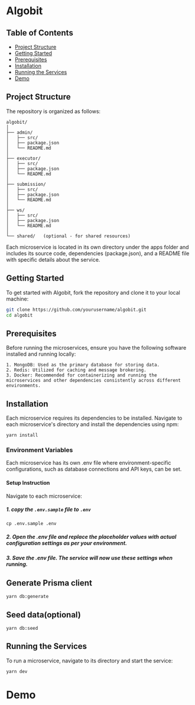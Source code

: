 # Algobit

## Table of Contents
- [Project Structure](#project-structure)
- [Getting Started](#getting-started)
- [Prerequisites](#prerequisites)
- [Installation](#installation)
- [Running the Services](#running-the-services)
- [Demo](#demo)

## Project Structure

The repository is organized as follows:
```
algobit/
│
├── admin/
│   ├── src/
│   ├── package.json
│   └── README.md
│
├── executor/
│   ├── src/
│   ├── package.json
│   └── README.md
│
├── submission/
│   ├── src/
│   ├── package.json
│   └── README.md
│
├── ws/
│   ├── src/
│   ├── package.json
│   └── README.md
│
└── shared/   (optional - for shared resources)
```

Each microservice is located in its own directory under the apps folder and includes its source code, dependencies (package.json), and a README file with specific details about the service.


## Getting Started

To get started with Algobit, fork the repository and clone it to your local machine:

```bash
git clone https://github.com/yourusername/algobit.git
cd algobit
```

## Prerequisites
Before running the microservices, ensure you have the following software installed and running locally:

    1. MongoDB: Used as the primary database for storing data.
    2. Redis: Utilized for caching and message brokering.
    3. Docker: Recommended for containerizing and running the microservices and other dependencies consistently across different environments.

## Installation
Each microservice requires its dependencies to be installed. Navigate to each microservice's directory and install the dependencies using npm:

```
yarn install
```

### Environment Variables
Each microservice has its own .env file where environment-specific configurations, such as database connections and API keys, can be set.

#### Setup Instruction
Navigate to each microservice:
    
##### 1. copy the `.env.sample` file to `.env`

```
cp .env.sample .env
```
##### 2. Open the .env file and replace the placeholder values with actual configuration settings as per your environment.
##### 3. Save the .env file. The service will now use these settings when running.

## Generate Prisma client
```
yarn db:generate
```

## Seed data(optional)
```
yarn db:seed
```

## Running the Services
To run a microservice, navigate to its directory and start the service:
```
yarn dev
```
# Demo

